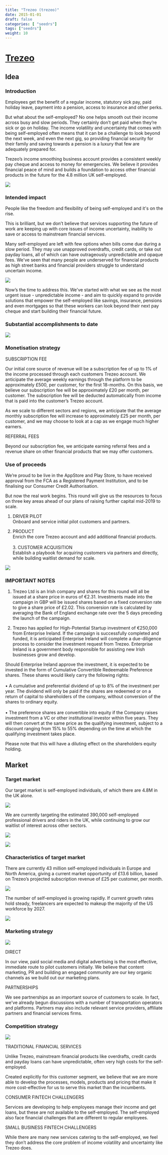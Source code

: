 ```yaml
---
title: "Trezeo (trezeo)"
date: 2015-01-01
draft: false
categories: [ "seedrs"]
tags: ["seedrs"]
weight: 10
---
```


# [Trezeo](https://www.seedrs.com/trezeo)

## Idea

### Introduction

Employees get the benefit of a regular income, statutory sick pay, paid holiday leave, payment into a pension, access to insurance and other perks.

But what about the self-employed? No one helps smooth out their income across busy and slow periods. They certainly don’t get paid when they’re sick or go on holiday. The income volatility and uncertainty that comes with being self-employed often means that it can be a challenge to look beyond the next week, and even the next gig, so providing financial security for their family and saving towards a pension is a luxury that few are adequately prepared for.

Trezeo’s income smoothing business account provides a consistent weekly pay cheque and access to money for emergencies. We believe it provides financial peace of mind and builds a foundation to access other financial products in the future for the 4.8 million UK self-employed.

![](/img/seedrs/uploads/startup/section_image/image/15027/6u1u4gu80qh38e0i69b5i31auuokb9n/Image_1_Summary__1_.png?w=600&fit=clip&s=930381bae777b09b3966b1296f100e3b)

### Intended impact

People like the freedom and flexibility of being self-employed and it's on the rise.

This is brilliant, but we don’t believe that services supporting the future of work are keeping up with core issues of income uncertainty, inability to save or access to mainstream financial services.

Many self-employed are left with few options when bills come due during a slow period. They may use unapproved overdrafts, credit cards, or take out payday loans, all of which can have outrageously unpredictable and opaque fees. We've seen that many people are underserved for financial products as high street banks and financial providers struggle to understand uncertain income.

![](/img/seedrs/uploads/startup/section_image/image/15028/gyd57wzg1wo5k6x0tspx902xrp61hli/Image_2_Quotes__1_.png?rect=191%2C115%2C661%2C840&w=600&fit=clip&s=4d465853cb94a3bc9fc0752fdd37da1e)

Now’s the time to address this. We've started with what we see as the most urgent issue - unpredictable income - and aim to quickly expand to provide solutions that empower the self-employed like savings, insurance, pensions and even mortgages so that these workers can look beyond their next pay cheque and start building their financial future.

### Substantial accomplishments to date

![](/img/seedrs/uploads/startup/section_image/image/15029/6m968ylkmhn5xog0xdl02bgtlpn1gth/Image_3_Milestones__1_.png?w=600&fit=clip&s=90824e408f4ccc617fd53d6db82eb071)

### Monetisation strategy

SUBSCRIPTION FEE

Our initial core source of revenue will be a subscription fee of up to 1% of the income processed through each customers Trezeo account. We anticipate the average weekly earnings through the platform to be approximately £500, per customer, for the first 18-months. On this basis, we believe our subscription fee will be approximately £20 per month, per customer. The subscription fee will be deducted automatically from income that is paid into the customer’s Trezeo account.

As we scale to different sectors and regions, we anticipate that the average monthly subscription fee will increase to approximately £25 per month, per customer, and we may choose to look at a cap as we engage much higher earners.

REFERRAL FEES

Beyond our subscription fee, we anticipate earning referral fees and a revenue share on other financial products that we may offer customers.

### Use of proceeds

We’re proud to be live in the AppStore and Play Store, to have received approval from the FCA as a Registered Payment Institution, and to be finalising our Consumer Credit Authorisation.

But now the real work begins. This round will give us the resources to focus on three key areas ahead of our plans of raising further capital mid-2019 to scale.

1. DRIVER PILOT <br>Onboard and service initial pilot customers and partners.

2. PRODUCT <br>Enrich the core Trezeo account and add additional financial products. <br> <br>3. CUSTOMER ACQUISITION <br>Establish a playbook for acquiring customers via partners and directly, while building waitlist demand for scale.

![](/img/seedrs/uploads/startup/section_image/image/15030/sozwhi5hwxr3p74c0e3fbavjgdyp8xo/Image_4_Roadmap.png?w=600&fit=clip&s=f3237a2ffa97533e1e82d01cd27147c2)

### IMPORTANT NOTES

1. Trezeo Ltd is an Irish company and shares for this round will all be issued at a share price in euros of €2.31. Investments made into the campaign in GBP will be issued shares based on a fixed conversion rate to give a share price of £2.02. This conversion rate is calculated by averaging the Bank of England exchange rate over the 5 days preceding the launch of the campaign.

2. Trezeo has applied for High-Potential Startup investment of €250,000 from Enterprise Ireland. If the campaign is successfully completed and funded, it is anticipated Enterprise Ireland will complete a due-diligence process to consider the investment request from Trezeo. Enterprise Ireland is a government body responsible for assisting new Irish businesses grow and develop.

Should Enterprise Ireland approve the investment, it is expected to be invested in the form of Cumulative Convertible Redeemable Preference shares. These shares would likely carry the following rights: <br> <br>• A cumulative and preferential dividend of up to 8% of the investment per year. The dividend will only be paid if the shares are redeemed or on a return of capital to shareholders of the company, without conversion of the shares to ordinary equity. <br> <br>• The preference shares are convertible into equity if the Company raises investment from a VC or other institutional investor within five years. They will then convert at the same price as the qualifying investment, subject to a discount ranging from 15% to 55% depending on the time at which the qualifying investment takes place.

Please note that this will have a diluting effect on the shareholders equity holding.

## Market

### Target market

Our target market is self-employed individuals, of which there are 4.8M in the UK alone.

![](/img/seedrs/uploads/startup/section_image/image/15031/12te7xj73bkdglnlswge3j26ti8r9fh/Image_6_Stats__1_.png?rect=26%2C35%2C1818%2C1275&w=600&fit=clip&s=22574a01205a009e2738a2f52a3dd52d)

We are currently targeting the estimated 390,000 self-employed professional drivers and riders in the UK, while continuing to grow our waitlist of interest across other sectors.

![](/img/seedrs/uploads/startup/section_image/image/15007/g25y0ytcnyevsfoj4bcpeu1wrahs8i9/Image_5_Drivers.png?rect=13%2C19%2C1745%2C672&w=600&fit=clip&s=eb3850c2b3886ad47b83cfaf55bc168b)

![](/img/seedrs/uploads/startup/section_image/image/15033/k19s20fwg9djxbfzo39yky0x89lxtl9/Driver_Trezeo_Image__1_.png?rect=31%2C27%2C1501%2C654&w=600&fit=clip&s=58b4efae0befbf9f6e49cb950ce48959)

### Characteristics of target market

There are currently 43 million self-employed individuals in Europe and North America, giving a current market opportunity of £13.6 billion, based on Trezeo’s projected subscription revenue of £25 per customer, per month.

![](/img/seedrs/uploads/startup/section_image/image/15009/5gjavn59ozniqwiy52938mqrtgo9xkr/Image_7_Quotes.png?rect=359%2C301%2C1430%2C1184&w=600&fit=clip&s=f445923b1df089b553634af8c2dc866e)

The number of self-employed is growing rapidly. If current growth rates hold steady, freelancers are expected to makeup the majority of the US workforce by 2027.

![](/img/seedrs/uploads/startup/section_image/image/15010/4htbejedfiefoekqo7wewcl5kvova1p/Image_8_Freelance.png?rect=0%2C0%2C1854%2C1235&w=600&fit=clip&s=1fbf05c283891067ffb8851bf531e2ef)

### Marketing strategy

![](/img/seedrs/uploads/startup/section_image/image/15032/bqd9el0aepxqv59vigd6a51vv2u1pzr/Image_9_Marketing__1_.png?w=600&fit=clip&s=0338e31967ad686ac35211fc854c1766)

DIRECT

In our view, paid social media and digital advertising is the most effective, immediate route to pilot customers initially. We believe that content marketing, PR and building an engaged community are our key organic channels as we build out our marketing plans.

PARTNERSHIPS

We see partnerships as an important source of customers to scale. In fact, we've already begun discussions with a number of transportation operators and platforms. Partners may also include relevant service providers, affiliate partners and financial services firms.

### Competition strategy

![](/img/seedrs/uploads/startup/section_image/image/15012/853b7sheymy0iwndkvxqhrlv6dmqz8p/Image_10_Comp.png?rect=0%2C-9%2C1995%2C1141&w=600&fit=clip&s=fb8d5be849d4869a6e2f566068e8a2de)

TRADITIONAL FINANCIAL SERVICES

Unlike Trezeo, mainstream financial products like overdrafts, credit cards and payday loans can have unpredictable, often very high costs for the self-employed.

Created explicitly for this customer segment, we believe that we are more able to develop the processes, models, products and pricing that make it more cost-effective for us to serve this market than the incumbents.

CONSUMER FINTECH CHALLENGERS

Services are developing to help employees manage their income and get loans, but these are not available to the self-employed. The self-employed also face financial challenges that are different to regular employees.

SMALL BUSINESS FINTECH CHALLENGERS

While there are many new services catering to the self-employed, we feel they don’t address the core problem of income volatility and uncertainty like Trezeo does.

